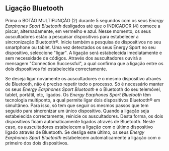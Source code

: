 ## Ligação Bluetooth

Prima o BOTÃO MULTIFUNÇÃO (2) durante 5 segundos com os seus *Energy Earphones Sport Bluetooth* desligados até que o INDICADOR (4) comece a piscar, alternadamente, em vermelho e azul. Nesse momento, os seus auscultadores estão a pesquisar dispositivos para estabelecer a sincronização Bluetooth®. Inicie também a pesquisa de dispositivos no  seu smartphone ou tablet. Uma vez detectados os seus Energy Sport no seu dispositivo, seleccione "ligar". A ligação será estabelecida imediatamente e sem necessidade de códigos.  Através dos auscultadores ouvirá a mensagem "Connection Successful", a qual confirma que a ligação entre os dois dispositivos foi estabelecida correctamente.

Se deseja ligar novamente os auscultadores e o mesmo dispositivo através de Bluetooth, não é preciso repetir todo o processo. Só é necessário manter os seus *Energy Earphones Sport Bluetooth* e o Bluetooth do seu telemóvel, tablet, portátil, etc, ligados.
Os *Energy Earphones Sport Bluetooth* têm tecnologia multiponto, a qual permite ligar dois dispositivos Bluetooth® em simultâneo. Para isso, só tem que seguir os mesmos passos que tem seguido para sincronizar um único dispositivo. Quando a ligação seja estabelecida correctamente, reinicie os auscultadores. Desta forma, os dois dispositivos ficam automaticamente ligados através de Bluetooth.  Neste caso, os auscultadores estabelecem a ligação com o último dispositivo ligado através de Bluetooth. Se desliga este último, os seus *Energy Earphones Sport Bluetooth* estabelecem automaticamente a ligação com o primeiro dos dois dispositivos.
